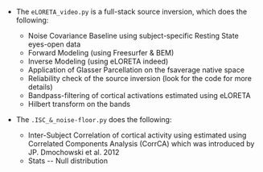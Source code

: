 * The `eLORETA_video.py` is a full-stack source inversion, which does the following:
    * Noise Covariance Baseline using subject-specific Resting State eyes-open data
    * Forward Modeling (using Freesurfer & BEM)
    * Inverse Modeling (using eLORETA indeed)
    * Application of Glasser Parcellation on the fsaverage native space
    * Reliability check of the source inversion (look for the code for more details)
    * Bandpass-filtering of cortical activations estimated using eLORETA
    * Hilbert transform on the bands

* The `.ISC_&_noise-floor.py` does the following:
    * Inter-Subject Correlation of cortical activity using estimated using Correlated Components Analysis (CorrCA) which was introduced by JP. Dmochowski et al. 2012
    * Stats -- Null distribution